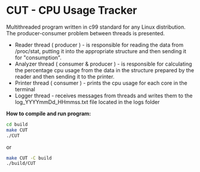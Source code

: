 # CUT - CPU Usage Tracker

Multithreaded program written in c99 standard for any Linux distribution.
The producer-consumer problem between threads is presented.
- Reader thread ( producer ) - is responsible for reading the data from /proc/stat, putting it into the appropriate structure and then sending it for "consumption".
- Analyzer thread ( consumer & producer ) - is responsible for calculating the percentage cpu usage from the data in the structure prepared by the reader and then sending it to the printer.
- Printer thread ( consumer ) - prints the cpu usage for each core in the terminal
- Logger thread - receives messages from threads and writes them to the log_YYYYmmDd_HHmmss.txt file located in the logs folder

**How to compile and run program:**
```sh
cd build
make CUT
./CUT
```
or
```sh
make CUT -C build
./build/CUT
```

